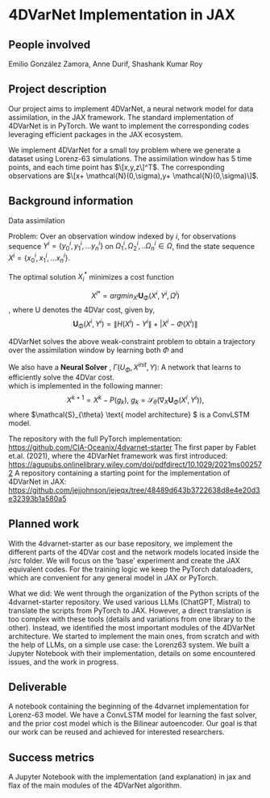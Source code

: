 # 4DVarNet Implementation in JAX


## People involved
Emilio González Zamora, Anne Durif, Shashank Kumar Roy


## Project description
Our project aims to implement 4DVarNet, a neural network model for data assimilation, in the JAX framework. The standard implementation of 4DVarNet is in PyTorch. We want to implement the corresponding codes leveraging efficient packages in the JAX ecosystem.

We implement 4DVarNet for a small toy problem where we generate a dataset using Lorenz-63 simulations. The assimilation window has 5 time points, and each time point has $\[x,y,z\]^T$. The corresponding observations are $\[x+ \mathcal{N}(0,\sigma),y+ \mathcal{N}(0,\sigma)\]$. 
 


## Background information
Data assimilation

Problem:  Over an observation window indexed by $i$, for observations sequence $Y^i=\{y^i_0,y^i_1,...y^i_n\}$ on ${\Omega^i_1,\Omega^i_2,..\Omega^i_n} \in \Omega$, find the state sequence $X^i=\{x^i_0,x^i_1,...x^i_n\}$. 

The optimal solution $X_{i}^{*}$ minimizes a cost function  

 $$  X^{i*}= argmin_{X^i} \mathbf{U}_\Phi \left(X^i,Y^i,\Omega^i\right)
$$, where U denotes the 4DVar cost, given by, 
   $$ \mathbf{U}_\Phi \left(X^i,Y^i\right)= \|H(X^i)-Y^i\|+ |X^i- \Phi(X^i)\|$$

4DVarNet solves the above weak-constraint problem to obtain a trajectory over the assimilation window by learning both $\Phi$ and 

We also have a **Neural Solver** ,
     $\Gamma\left(U_\Phi, X^{init}, Y\right)$: A network that learns to efficiently solve the 4DVar cost.   
   which is implemented in the following manner:
   $${X^{k+1}=X^k-P(g_k), \ g_k=\mathcal{S}_\theta(\nabla_X \mathbf{U}_\Phi \left(X^i,Y^i\right)),}$$ 
where $\mathcal{S}_{\theta} \text{ model architecture} $ is a ConvLSTM model.


The repository with the full PyTorch implementation: https://github.com/CIA-Oceanix/4dvarnet-starter 
The first paper by Fablet et.al. (2021), where the 4DVarNet framework was first introduced: https://agupubs.onlinelibrary.wiley.com/doi/pdfdirect/10.1029/2021ms002572
A repository containing a starting point for  the implementation of 4DVarNet  in JAX:
https://github.com/jejjohnson/jejeqx/tree/48489d643b3722638d8e4e20d3e32393b1a580a5


## Planned work

With the 4dvarnet-starter as our base repository, we implement the different parts of the 4DVar cost and the network models located inside the /src folder. We will focus on the ‘base’ experiment and create the JAX equivalent codes. For the training logic we keep the PyTorch dataloaders, which are convenient for any general model in JAX or PyTorch.

What we did:
We went through the organization of the Python scripts of the 4dvarnet-starter repository. We used various LLMs (ChatGPT, Mistral) to translate the scripts from PyTorch to JAX. However, a direct translation is too complex with these tools (details and variations from one library to the other).
Instead, we identified the most important modules of the 4DVarNet architecture. We started to implement the main ones, from scratch and with the help of LLMs, on a simple use case: the Lorenz63 system. We built a Jupyter Notebook with their implementation, details on some encountered issues, and the work in progress.

## Deliverable
A notebook containing the beginning of the 4dvarnet implementation for Lorenz-63 model. We have a ConvLSTM model for learning the fast solver, and the prior cost model which is the Bilinear autoencoder. Our goal is that our work can be reused and achieved for interested researchers.


## Success metrics
A Jupyter Notebook with the implementation (and explanation) in jax and flax of the main modules of the 4DVarNet algorithm.

